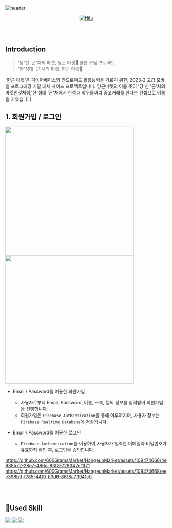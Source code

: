 ![header](https://capsule-render.vercel.app/api?type=waving&color=gradient&height=200&section=header&text=한근마켓&fontSize=60&fontAlign=78&fontAlignY=38)

<div align="center">

[![Hits](https://hits.seeyoufarm.com/api/count/incr/badge.svg?url=https%3A%2F%2Fgithub.com%2F600GramsMarket%2FHangeunMarket&count_bg=%2379C83D&title_bg=%23555555&icon=github.svg&icon_color=%23E7E7E7&title=hits&edge_flat=false)](https://hits.seeyoufarm.com)

</div>

<br><br>

## Introduction
> '당'신 '근'처의 마켓, 당근 마켓🥕 클론 코딩 프로젝트 <br>
> '한'성대 '근'처의 마켓, 한근 마켓🍖

'한근 마켓'은 파이어베이스와 안드로이드 활용능력을 기르기 위한, 2023-2 고급 모바일 프로그래밍 기말 대체 사이드 프로젝트입니다.
당근마켓의 이름 뜻이 '당'신 '근'처의 마켓인것처럼,'한'성대 '근'처에서 한성대 학우들끼리 중고거래를 한다는 컨셉으로 이름을 지었습니다.

## 1. 회원가입 / 로그인

<p float="left">
  <img src="https://github.com/600GramsMarket/HangeunMarket/assets/109474668/133d69ab-694c-4acc-871e-1f20a024f955" width="400" />
  <img src="https://github.com/600GramsMarket/HangeunMarket/assets/109474668/67a08611-82e1-4e1f-9585-55d4eccf4e09" width="400" /> 
</p>

- Email / Password를 이용한 회원가입
  - 사용자로부터 Email, Password, 이름, 소속, 등의 정보를 입력받아 회원가입을 진행합니다.
  - 회원가입은 `Firebase Authentication`를 통해 이루어지며, 사용자 정보는 `Firebase Realtime Database`에 저장됩니다.
  
- Email / Password를 이용한 로그인
  - `Firebase Authentication`를 이용하여 사용자가 입력한 이메일과 비밀번호가 유효한지 확인 후, 로그인을 승인합니다.

https://github.com/600GramsMarket/HangeunMarket/assets/109474668/4e638572-28e7-486d-83f8-728347ef1f71
https://github.com/600GramsMarket/HangeunMarket/assets/109474668/eee396b9-f785-44f9-b3d6-8618a73941c0




<br><br>
## 🔨Used Skill
<img src="https://img.shields.io/badge/Kotlin-7F52FF?style=flat&logo=kotlin&logoColor=white"/>
<img src="https://img.shields.io/badge/Android Studio-3DDC84?style=flat&logo=androidstudio&logoColor=white"/>
<img src="https://img.shields.io/badge/firebase-FFCA28?style=for-the-badge&logo=firebase&logoColor=white"/>



